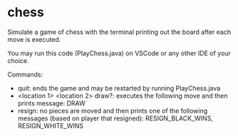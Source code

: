 # chess
Simulate a game of chess with the terminal printing out the board after each move is executed.

You may run this code (PlayChess.java) on VSCode or any other IDE of your choice.

Commands:
- quit: ends the game and may be restarted by running PlayChess.java
- <location 1> <location 2> draw?: executes the following move and then prints message: DRAW
- resign: no pieces are moved and then prints one of the following messages (based on player that resigned): RESIGN_BLACK_WINS, RESIGN_WHITE_WINS
